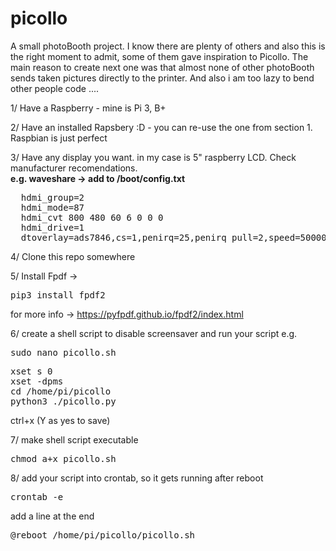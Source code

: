 # picollo
A small photoBooth project. I know there are plenty of others and also this is the right moment to admit, some of them gave inspiration to Picollo. The main reason to create next one was that almost none of other photoBooth sends taken pictures directly to the printer. And also i am too lazy to bend other people code ....

1/ Have a Raspberry - mine is Pi 3, B+

2/ Have an installed Rapsbery :D - you can re-use the one from section 1. Raspbian is just perfect

3/ Have any display you want. in my case is 5" raspberry LCD. Check manufacturer recomendations.   
  <b>e.g. waveshare -> add to /boot/config.txt</b>  
  <pre>
  hdmi_group=2  
  hdmi_mode=87
  hdmi_cvt 800 480 60 6 0 0 0
  hdmi_drive=1
  dtoverlay=ads7846,cs=1,penirq=25,penirq_pull=2,speed=50000,keep_vref_on=0,swapxy=0,pmax=255,xohms=150,xmin=200,xmax=3900,ymin=200,ymax=3900</pre>

4/ Clone this repo somewhere

5/ Install Fpdf -> <pre>pip3 install fpdf2</pre>
  for more info -> https://pyfpdf.github.io/fpdf2/index.html
  
6/ create a shell script to disable screensaver and run your script
e.g. 
<pre>sudo nano picollo.sh</pre>
<pre>
xset s 0
xset -dpms
cd /home/pi/picollo
python3 ./picollo.py
</pre>
ctrl+x (Y as yes to save)

7/ make shell script executable
<pre>chmod a+x picollo.sh</pre>

8/ add your script into crontab, so it gets running after reboot
<pre>crontab -e</pre>
add a line at the end
<pre>@reboot /home/pi/picollo/picollo.sh</pre>


